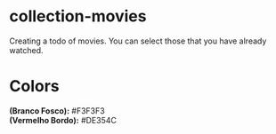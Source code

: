 # collection-movies
Creating a todo of movies. You can select those that you have already watched.

# Colors
<strong>(Branco Fosco):</strong> #F3F3F3
</br>
<strong>(Vermelho Bordo):</strong> #DE354C
